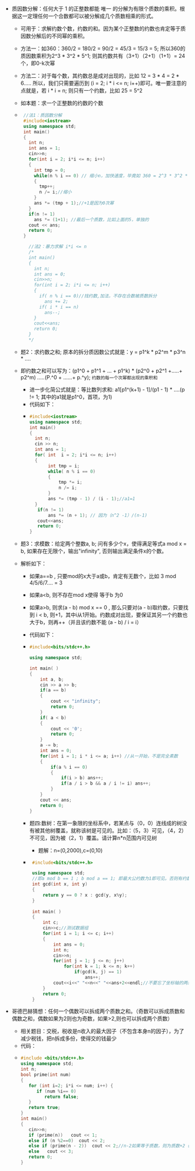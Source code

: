 * 质因数分解：任何大于 1 的正整数都能 唯一 的分解为有限个质数的乘积。根据这一定理任何一个合数都可以被分解成几个质数相乘的形式。
  * 可用于：求解约数个数，约数的和。因为某个正整数的约数也肯定等于质因数分解后的不同幂的乘积。
  * 方法一：如360：360/2 = 180/2 = 90/2 = 45/3 = 15/3 = 5; 所以360的质因数乘积为2^3 * 3^2 * 5^1; 则其约数共有（3+1）（2+1）（1+1）= 24个，即0-k次幂
  * 方法二：对于每个数，其约数总是成对出现的，比如 12 = 3 * 4 = 2 * 6..... 所以，我们只需要遍历到 (i = 2; i * i <= n; i++)即可。唯一要注意的点就是，若 i * i = n; 则只有一个约数，比如 25 = 5^2
  * 如本题：求一个正整数的约数的个数
  * ```c++
     //法1：质因数分解
     #include<iostream>
     using namespace std;
     int main()
     {
       int n;
       int ans = 1;
       cin>>n;
       for(int i = 2; i*i <= n; i++)
       {
         int tmp = 0;
         while(n % i == 0) // 缩小n，加快速度，毕竟如 360 = 2^3 * 3^2 * 5^1, 当除了3次2，则剩下的数就缩小了。注：肯定都是质数，因为如4，已经被2除过了，所以%4 != 0, 即合数都不可能出现，已被拆分为质数了
         {
           tmp++;
           n /= i;//缩小
         }
         ans *= (tmp + 1);//+1是因为0次幂
       }
       if(n != 1)
         ans *= (1+1); //最后一个质数，比如上面的5，单独的
       cout << ans;
       return 0;
     }

       //法2：暴力求解 i*i <= n
       /*
       int main()
       {
         int n;
         int ans = 0;
         cin>>n;
         for(int i = 2; i*i <= n; i++)
         {
           if( n % i == 0)//找约数,加法，不存在合数被质数拆分
             ans += 2;
           if( i * i == n)
             ans--;
         }
         cout<<ans;
         return 0;
       }
       */
    ```

  * 题2：求约数之和; 原本的拆分质因数公式就是：y = p1^k * p2^m * p3^n * ....
  * 即约数之和可以写为：(p1^0 + p1^1 + ... + p1^k) * (p2^0 + p2^1 +.....+ p2^m) *.....*(P.^0 + ......+ p.^y); `约数的每一个次幂都出现的乘积和`
    * 进一步化简公式就是：等比数列求和: a1[p1^(k+1) - 1]/(p1 - 1) * ....(p != 1; 其中的a1就是p1^0，首项，为1)
    * 代码如下：
    *  ```c++
       #include<iostream>
       using namespace std;
       int main()
       {
         int n;
         cin >> n;
         int ans = 1;
         for( int  i = 2; i*i <= n; i++)
         {
              int tmp = i;
              while( n % i == 0)
              {
                  tmp *= i;
                  n /= i;
              }
              ans *= (tmp - 1) / (i - 1);//a1=1
         }
          if(n != 1)
              ans *= (n + 1); // 因为（n^2 -1）/(n-1)
          cout<<ans;
          return 0;
       }

  * 题3：求模数：给定两个整数a, b; 问有多少个x，使得满足等式a mod x = b,  如果存在无限个，输出"infinity", 否则输出满足条件x的个数。
  * 解析如下：
    * 如果a==b , 只要mod的x大于a或b，肯定有无数个，比如 3 mod 4/5/6/7.... = 3
    * 如果a<b, 则不存在mod x使得 等于b 为0
    * 如果a>b, 则求(a - b) mod x == 0 , 那么只要对(a - b)取约数，只要找到 i < b, 则+1，其中i从1开始。约数成对出现，要保证其另一个约数也大于b，则再++（并且该约数不能 (a - b) / i = i）
    * 代码如下：
    * ```c++
      #include<bits/stdc++.h> 
  
      using namespace std;
  
      int main( )
      {
          int a, b;
          cin >> a >> b;
          if(a == b)
          {
              cout << "infinity";
              return 0;
          }
          if( a < b)
          {
              cout << '0';
              return 0;
          }
          a -= b;
          int ans = 0;
          for(int i = 1; i * i <= a; i++) //从一开始，不是完全素数
          {
              if(a % i == 0)
              {
                  if(i > b) ans++;
                  if(a / i > b && a / i != i) ans++;
              }
          }
          cout << ans;
          return 0;
      }
      ```

    * 题四:数树：在第一象限的坐标系中，若某点与（0，0）连线成的树没有被其他树覆盖，就称该树是可见的。比如：（5，3）可见，（4，2）不可见，因为被（2，1）覆盖。请计算n*n范围内可见树
      * 题解：n=(0,2000),c=(0,10)
    *  ```c++
        #include<bits/stdc++.h> 
  
        using namespace std;
        //即a mod b == 1 ; b mod a == 1; 即最大公约数为1即可见。否则有约数都会被约数更小覆盖。
        int gcd(int x, int y)
        {
            return y == 0 ? x : gcd(y, x%y);
        }
        
        int main( )
        {
            int c;
            cin>>c;//测试数据组
            for(int i = 1; i <= c; i++)
            {
                int ans = 0;
                int n;
                cin>>n;
                for(int j = 1; j <= n; j++)
                    for(int k = 1; k <= n; k++)
                        if(gcd(k, j) == 1)
                            ans++; 
                cout<<i<<" "<<n<<" "<<ans+2<<endl;//不要忘了坐标轴的两条树
            }
            return 0;
        }
        ```

* 哥德巴赫猜想：任何一个偶数可以拆成两个质数之和。（奇数可以拆成质数和偶数之和，偶数如果为2则也为奇数，如果>2,则也可以拆成两个质数）
  * 相关题目：交税，税收是n收入的最大因子（不包含本身n的因子），为了减少税钱，把n拆成多份，使得交的钱最少
  * 代码：
  * ```c++
    #include <bits/stdc++.h>
    using namespace std;
    int n;
    bool prime(int num)
    {
       for (int i=2; i*i <= num; i++) {
          if (num %i== 0)
             return false;
       }
       return true;
    }
    int main()
    {
       cin>>n;
       if (prime(n))   cout << 1;
       else if (n %2==0)  cout << 2;
       else if (prime(n - 2))  cout << 2;//n-2如果等于质数，则为质数+2（质数），则只要交最大因子，各为1，共2，如果不是，则下面的输出，大于2的偶数拆成2个质数。
       else   cout << 3;
       return 0;
    }
    ```
    
          
